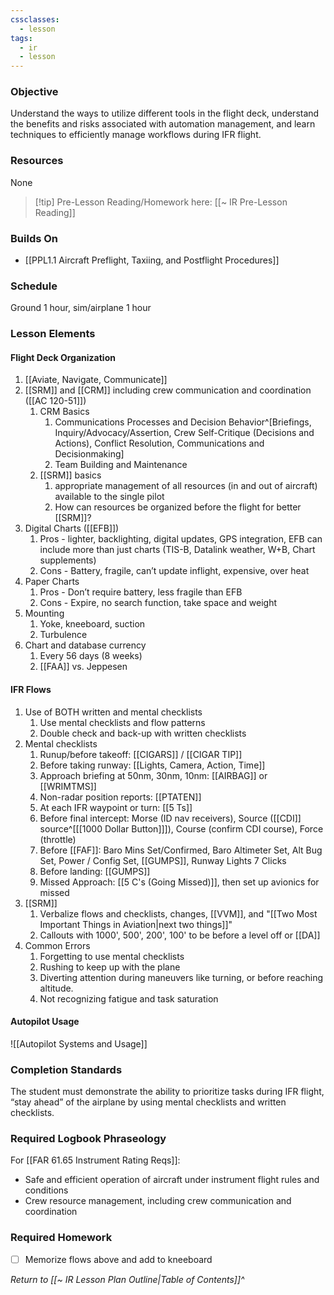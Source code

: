 ```yaml
---
cssclasses:
  - lesson
tags:
  - ir
  - lesson
---
```

### Objective
Understand the ways to utilize different tools in the flight deck, understand the benefits and risks associated with automation management, and learn techniques to efficiently manage workflows during IFR flight. 

### Resources
None

> [!tip] Pre-Lesson Reading/Homework here: [[~ IR Pre-Lesson Reading]]

### Builds On
- [[PPL1.1 Aircraft Preflight, Taxiing, and Postflight Procedures]]

### Schedule
Ground 1 hour, sim/airplane 1 hour

### Lesson Elements
#### Flight Deck Organization
1. [[Aviate, Navigate, Communicate]]
2. [[SRM]] and [[CRM]] including crew communication and coordination ([[AC 120-51]])
	1. CRM Basics
		1. Communications Processes and Decision Behavior^[Briefings, Inquiry/Advocacy/Assertion, Crew Self-Critique (Decisions and Actions), Conflict Resolution, Communications and Decisionmaking]
		2. Team Building and Maintenance
	2. [[SRM]] basics
		1. appropriate management of all resources (in and out of aircraft) available to the single pilot
		2. How can resources be organized before the flight for better [[SRM]]?
3. Digital Charts ([[EFB]])
	1. Pros - lighter, backlighting, digital updates, GPS integration, EFB can include more than just charts (TIS-B, Datalink weather, W+B, Chart supplements)
	2. Cons - Battery, fragile, can’t update inflight, expensive, over heat
4. Paper Charts
	1. Pros - Don’t require battery, less fragile than EFB
	2. Cons - Expire, no search function, take space and weight
5. Mounting
	1. Yoke, kneeboard, suction
	2. Turbulence
6. Chart and database currency
	1. Every 56 days (8 weeks)
	2. [[FAA]] vs. Jeppesen

#### IFR Flows
1. Use of BOTH written and mental checklists 
	1. Use mental checklists and flow patterns 
	2. Double check and back-up with written checklists 
2. Mental checklists 
	1. Runup/before takeoff: [[CIGARS]] / [[CIGAR TIP]]
	2. Before taking runway: [[Lights, Camera, Action, Time]]
	4. Approach briefing at 50nm, 30nm, 10nm: [[AIRBAG]] or [[WRIMTMS]]
	5. Non-radar position reports: [[PTATEN]]
	6. At each IFR waypoint or turn: [[5 Ts]]
	7. Before final intercept: Morse (ID nav receivers), Source ([[CDI]] source^[[[1000 Dollar Button]]]), Course (confirm CDI course), Force (throttle)
	8. Before [[FAF]]: Baro Mins Set/Confirmed, Baro Altimeter Set, Alt Bug Set, Power / Config Set, [[GUMPS]], Runway Lights 7 Clicks
	9. Before landing: [[GUMPS]]
	10. Missed Approach: [[5 C's (Going Missed)]], then set up avionics for missed
3. [[SRM]]
	1. Verbalize flows and checklists, changes, [[VVM]], and "[[Two Most Important Things in Aviation|next two things]]"
	2. Callouts with 1000', 500', 200', 100' to be before a level off or [[DA]]
4. Common Errors 
	1. Forgetting to use mental checklists 
	2. Rushing to keep up with the plane 
	3. Diverting attention during maneuvers like turning, or before reaching altitude. 
	4. Not recognizing fatigue and task saturation

#### Autopilot Usage
![[Autopilot Systems and Usage]]

### Completion Standards
The student must demonstrate the ability to prioritize tasks during IFR flight, “stay ahead” of the airplane by using mental checklists and written checklists.

### Required Logbook Phraseology
For [[FAR 61.65 Instrument Rating Reqs]]:
- Safe and efficient operation of aircraft under instrument flight rules and conditions
- Crew resource management, including crew communication and coordination

### Required Homework
- [ ] Memorize flows above and add to kneeboard

*Return to [[~ IR Lesson Plan Outline|Table of Contents]]^*